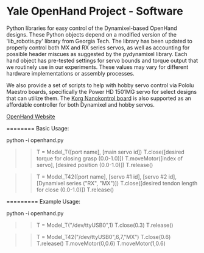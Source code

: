 Yale OpenHand Project - Software
========

Python libraries for easy control of the Dynamixel-based OpenHand designs. These Python objects depend on a modified version of the 'lib\_robotis.py' library from Georgia Tech. The library has been updated to properly control both MX and RX series servos, as well as accounting for possible header miscues as suggested by the pydynamixel library. Each hand object has pre-tested settings for servo bounds and torque output that we routinely use in our experiments. These values may vary for different hardware implementations or assembly processes. 

We also provide a set of scripts to help with hobby servo control via Pololu Maestro boards, specifically the Power HD 1501MG servo for select designs that can utilize them. The [Korg Nanokontrol board](http://www.korg.com/us/products/controllers/nanokontrol2/) is also supported as an affordable controller for both Dynamixel and hobby servos.

[OpenHand Website](http://www.eng.yale.edu/grablab/openhand/)

========
Basic Usage:

python -i openhand.py

>> T = Model\_T([port name], [main servo id])
>> T.close([desired torque for closing grasp (0.0-1.0)])
>> T.moveMotor([index of servo], [desired position (0.0-1.0)])
>> T.release()

>> T = Model\_T42([port name], [servo #1 id], [servo #2 id], [Dynamixel series ("RX", "MX")])
>> T.close([desired tendon length for close (0.0-1.0)])
>> T.release()

=========
Example Usage:

python -i openhand.py

>> T = Model\_T("/dev/ttyUSB0",1)
>> T.close(0.3)
>> T.release()

>> T = Model\_T42("/dev/ttyUSB0",6,7,"MX")
>> T.close(0.6)
>> T.release()
>> T.moveMotor(0,0.6)
>> T.moveMotor(1,0.6)

